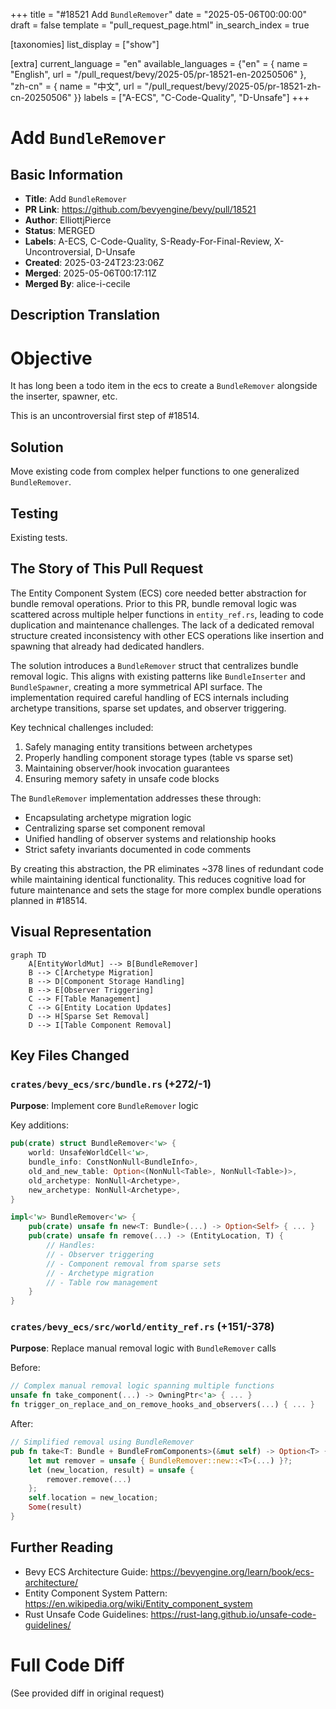 +++
title = "#18521 Add `BundleRemover`"
date = "2025-05-06T00:00:00"
draft = false
template = "pull_request_page.html"
in_search_index = true

[taxonomies]
list_display = ["show"]

[extra]
current_language = "en"
available_languages = {"en" = { name = "English", url = "/pull_request/bevy/2025-05/pr-18521-en-20250506" }, "zh-cn" = { name = "中文", url = "/pull_request/bevy/2025-05/pr-18521-zh-cn-20250506" }}
labels = ["A-ECS", "C-Code-Quality", "D-Unsafe"]
+++

# Add `BundleRemover`

## Basic Information
- **Title**: Add `BundleRemover`
- **PR Link**: https://github.com/bevyengine/bevy/pull/18521
- **Author**: ElliottjPierce
- **Status**: MERGED
- **Labels**: A-ECS, C-Code-Quality, S-Ready-For-Final-Review, X-Uncontroversial, D-Unsafe
- **Created**: 2025-03-24T23:23:06Z
- **Merged**: 2025-05-06T00:17:11Z
- **Merged By**: alice-i-cecile

## Description Translation

# Objective

It has long been a todo item in the ecs to create a `BundleRemover` alongside the inserter, spawner, etc.

This is an uncontroversial first step of #18514.

## Solution

Move existing code from complex helper functions to one generalized `BundleRemover`.

## Testing

Existing tests.

## The Story of This Pull Request

The Entity Component System (ECS) core needed better abstraction for bundle removal operations. Prior to this PR, bundle removal logic was scattered across multiple helper functions in `entity_ref.rs`, leading to code duplication and maintenance challenges. The lack of a dedicated removal structure created inconsistency with other ECS operations like insertion and spawning that already had dedicated handlers.

The solution introduces a `BundleRemover` struct that centralizes bundle removal logic. This aligns with existing patterns like `BundleInserter` and `BundleSpawner`, creating a more symmetrical API surface. The implementation required careful handling of ECS internals including archetype transitions, sparse set updates, and observer triggering.

Key technical challenges included:
1. Safely managing entity transitions between archetypes
2. Properly handling component storage types (table vs sparse set)
3. Maintaining observer/hook invocation guarantees
4. Ensuring memory safety in unsafe code blocks

The `BundleRemover` implementation addresses these through:
- Encapsulating archetype migration logic
- Centralizing sparse set component removal
- Unified handling of observer systems and relationship hooks
- Strict safety invariants documented in code comments

By creating this abstraction, the PR eliminates ~378 lines of redundant code while maintaining identical functionality. This reduces cognitive load for future maintenance and sets the stage for more complex bundle operations planned in #18514.

## Visual Representation

```mermaid
graph TD
    A[EntityWorldMut] --> B[BundleRemover]
    B --> C[Archetype Migration]
    B --> D[Component Storage Handling]
    B --> E[Observer Triggering]
    C --> F[Table Management]
    C --> G[Entity Location Updates]
    D --> H[Sparse Set Removal]
    D --> I[Table Component Removal]
```

## Key Files Changed

### `crates/bevy_ecs/src/bundle.rs` (+272/-1)
**Purpose**: Implement core `BundleRemover` logic

Key additions:
```rust
pub(crate) struct BundleRemover<'w> {
    world: UnsafeWorldCell<'w>,
    bundle_info: ConstNonNull<BundleInfo>,
    old_and_new_table: Option<(NonNull<Table>, NonNull<Table>)>,
    old_archetype: NonNull<Archetype>,
    new_archetype: NonNull<Archetype>,
}

impl<'w> BundleRemover<'w> {
    pub(crate) unsafe fn new<T: Bundle>(...) -> Option<Self> { ... }
    pub(crate) unsafe fn remove(...) -> (EntityLocation, T) {
        // Handles:
        // - Observer triggering
        // - Component removal from sparse sets
        // - Archetype migration
        // - Table row management
    }
}
```

### `crates/bevy_ecs/src/world/entity_ref.rs` (+151/-378)
**Purpose**: Replace manual removal logic with `BundleRemover` calls

Before:
```rust
// Complex manual removal logic spanning multiple functions
unsafe fn take_component(...) -> OwningPtr<'a> { ... }
fn trigger_on_replace_and_on_remove_hooks_and_observers(...) { ... }
```

After:
```rust
// Simplified removal using BundleRemover
pub fn take<T: Bundle + BundleFromComponents>(&mut self) -> Option<T> {
    let mut remover = unsafe { BundleRemover::new::<T>(...) }?;
    let (new_location, result) = unsafe {
        remover.remove(...)
    };
    self.location = new_location;
    Some(result)
}
```

## Further Reading
- Bevy ECS Architecture Guide: https://bevyengine.org/learn/book/ecs-architecture/
- Entity Component System Pattern: https://en.wikipedia.org/wiki/Entity_component_system
- Rust Unsafe Code Guidelines: https://rust-lang.github.io/unsafe-code-guidelines/

# Full Code Diff
(See provided diff in original request)